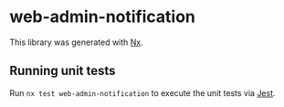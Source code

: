 # web-admin-notification

This library was generated with [Nx](https://nx.dev).

## Running unit tests

Run `nx test web-admin-notification` to execute the unit tests via [Jest](https://jestjs.io).
